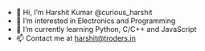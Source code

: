 - 👋 Hi, I’m Harshit Kumar @curious_harshit
- 👀 I’m interested in Electronics and Programming
- 🌱 I’m currently learning Python, C/C++ and JavaScript
- 📫 Contact me at harshit@troders.in 

<!---
curious-harshit/curious-harshit is a ✨ special ✨ repository because its `README.md` (this file) appears on your GitHub profile.
You can click the Preview link to take a look at your changes.
--->
